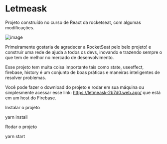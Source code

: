 # Letmeask
Projeto construído no curso de React da rocketseat, com algumas modificações.

![image](https://user-images.githubusercontent.com/103513547/163397682-f4f31f88-ff76-4e61-8bb2-84c1aa61b61a.png)

Primeiramente gostaria de agradecer a RocketSeat pelo belo projeto! e construir uma rede de ajuda a todos os devs, inovando e trazendo sempre o que tem de melhor no mercado de desenvolvimento. 

Esse projeto tem muita coisa importante tais como state, useeffect, firebase, history é um conjunto de boas práticas e maneiras inteligentes de resolver problemas.

Você pode fazer o download do projeto e rodar em sua máquina ou simplesmente acessar esse link:  https://letmeask-2b7d0.web.app/ que está em um host do Firebase.


Instalar o projeto 

yarn install

Rodar o projeto 

yarn start
